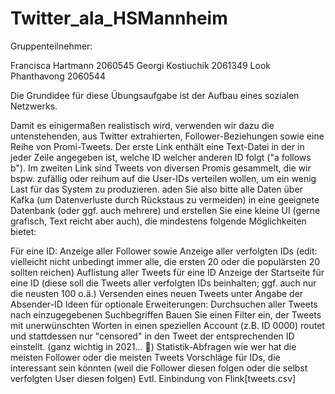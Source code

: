 # Twitter_ala_HSMannheim

Gruppenteilnehmer:

Francisca Hartmann    2060545
Georgi Kostiuchik     2061349
Look Phanthavong      2060544


Die Grundidee für diese Übungsaufgabe ist der Aufbau eines sozialen Netzwerks. 

Damit es einigermaßen realistisch wird, verwenden wir dazu die untenstehenden, aus Twitter extrahierten, Follower-Beziehungen sowie eine Reihe von Promi-Tweets. Der erste Link enthält eine Text-Datei in der in jeder Zeile angegeben ist, welche ID welcher anderen ID folgt ("a follows b"). Im zweiten Link sind Tweets von diversen Promis gesammelt, die wir bspw. zufällig oder reihum auf die User-IDs verteilen wollen, um ein wenig Last für das System zu produzieren. 
aden Sie also bitte alle Daten über Kafka (um Datenverluste durch Rückstaus zu vermeiden) in eine geeignete Datenbank (oder ggf. auch mehrere) und erstellen Sie eine kleine UI (gerne grafisch, Text reicht aber auch), die mindestens folgende Möglichkeiten bietet:

Für eine ID: Anzeige aller Follower sowie Anzeige aller verfolgten IDs (edit: vielleicht nicht unbedingt immer alle, die ersten 20 oder die populärsten 20 sollten reichen)
Auflistung aller Tweets für eine ID
Anzeige der Startseite für eine ID (diese soll die Tweets aller verfolgten IDs beinhalten; ggf. auch nur die neusten 100 o.ä.)
Versenden eines neuen Tweets unter Angabe der Absender-ID
Ideen für optionale Erweiterungen:
Durchsuchen aller Tweets nach einzugegebenen Suchbegriffen
Bauen Sie einen Filter ein, der Tweets mit unerwünschten Worten in einen speziellen Account (z.B. ID 0000) routet und stattdessen nur "censored" in den Tweet der entsprechenden ID einstellt. (ganz wichtig in 2021... 🤔)
Statistik-Abfragen wie wer hat die meisten Follower oder die meisten Tweets
Vorschläge für IDs, die interessant sein könnten (weil die Follower diesen folgen oder die selbst verfolgten User diesen folgen)
Evtl. Einbindung von Flink[tweets.csv]
